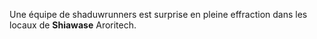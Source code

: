 Une équipe de shaduwrunners est surprise en pleine effraction dans les locaux de **Shiawase** Aroritech.